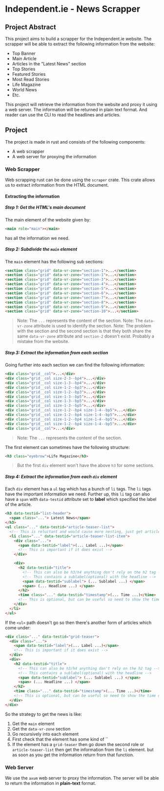 # Independent.ie - News Scrapper

## Project Abstract

This project aims to build a scrapper for the Independent.ie website. The scrapper will be able to extract the following information from the website:

- Top Banner
- Main Article
- Articles in the "Latest News" section
- Top Stories
- Featured Stories
- Most Read Stories
- Life Magazine
- World News
- Etc.

This project will retrieve the information from the website and proxy it using a web server. The information will be returned in plain text format. And reader can use the CLI to read the headlines and articles.

## Project

The project is made in rust and consists of the following components:

- A web scrapper
- A web server for proxying the information

### Web Scrapper

Web scrapping rust can be done using the `scraper` crate. This crate allows us to extract information from the HTML document.

#### Extracting the information

##### Step 1: Get the HTML's main document

The main element of the website given by:

```html
<main role="main"></main>
```

has all the information we need.

##### Step 2: Subdivide the `main` element

The `main` element has the following sub sections:

```html
<section class="grid" data-vr-zone="section-1">...</section>
<section class="grid" data-vr-zone="section-1">...</section>
<section class="grid" data-vr-zone="section-3">...</section>
<section class="grid" data-vr-zone="section-4">...</section>
<section class="grid" data-vr-zone="section-5">...</section>
<section class="grid" data-vr-zone="section-6">...</section>
<section class="grid" data-vr-zone="section-7">...</section>
<section class="grid" data-vr-zone="section-8">...</section>
<section class="grid" data-vr-zone="section-9">...</section>
<section class="grid" data-vr-zone="section-10">...</section>
```

> Note: The `...` represents the content of the section.
> Note: The `data-vr-zone` attribute is used to identify the section.
> Note: The problem with the section and the second section is that they both share the same `data-vr-zone` attribute and `section-2` doesn't exist. Probably a mistake from the website.

##### Step 3: Extract the information from each section

Going further into each section we can find the following information:

```html
<div class="grid__col">...</div>
<div class="grid__col size-2-3--bp4">...</div>
<div class="grid__col size-1-3--bp4">...</div>
<div class="grid__col size-1-2--bp3">...</div>
<div class="grid__col size-1-2--bp3">...</div>
<div class="grid__col size-1-3--bp5">...</div>
<div class="grid__col size-1-3--bp5">...</div>
<div class="grid__col size-1-3--bp5">...</div>
<div class="grid__col size-1-2--bp4 size-1-4--bp5">...</div>
<div class="grid__col size-1-2--bp4 size-1-4--bp5">...</div>
<div class="grid__col size-1-2--bp4 size-1-4--bp5">...</div>
<div class="grid__col size-1-2--bp4 size-1-4--bp5">...</div>
<div class="grid__col">...</div>
```

> Note: The `...` represents the content of the section.

The first element can sometimes have the following structure:

```html
<h3 class="eyebrow">Life Magazine</h3>
```

> But the first `div` element won't have the above `h3` for some sections.

##### Step 4: Extract the information from each `div` element

Each `div` element has a `ul` tag which has a bunch of `li` tags. The `li` tags have the important information we need.
Further up, this `li` tag can also have a `span` with `data-testid` attribute set to **label** which specified the label of the article.

```html
<h3 data-testid="list-header">
  <span class="..."> Latest News</span>
</h3>
<ul class="..." data-testid="article-teaser-list">
  <!-- This is reluctant and would cause more nesting, just get article-teaser-list-item -->
  <li class="..." data-testid="article-teaser-list-item">
    <div class="...">
      <span data-testid="label">(... Label ...)</span>
      <!-- This is important if it does exist -->
    </div>

    <div>
      <h2 data-testid="title">
        <!-- This can also be h3/h4 anything don't rely on the h2 tag -->
        <!-- This contains a sublabel(optional) with the headline -->
        <span data-testid="sublabel"> (... Sublabel ...) </span>
        <span> (... Headline ...) </span>
      </h2>
      <time class="..." data-testid="timestamp">(... Time ...)</time>
      <!-- This is optional, but can be useful so need to show the time of a news it's published -->
    </div>
  </li>
</ul>
```

If the `<ul>` path doesn't go so then there's another form of articles which come under:

```html
<div class="..." data-testid="grid-teaser">
  <div class="...">
    <span data-testid="label">(... Label ...)</span>
    <!-- This is important if it does exist -->
  </div>
  <div>
    <h2 data-testid="title">
      <!-- This can also be h3/h4 anything don't rely on the h2 tag -->
      <!-- This contains a sublabel(optional) with the headline -->
      <span data-testid="sublabel"> (... Sublabel ...) </span>
      <span> (... Headline ...) </span>
    </h2>
    <time class="..." data-testid="timestamp">(... Time ...)</time>
    <!-- This is optional, but can be useful so need to show the time of a news it's published -->
  </div>
</div>
```

So the strategy to get the news is like:

1. Get the `main` element
2. Get the `data-vr-zone` section
3. Go recursively into each element
4. First check that the element has some kind of ``
5. If the element has a `grid-teaser` then go down the second role or `article-teaser-list` then get the information from the `li` element. but as soon as you get the information return from that function.

### Web Server

We use the `axum` web server to proxy the information. The server will be able to return the information in **plain-text** format.

```

```
